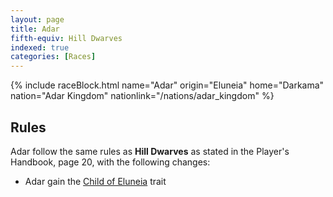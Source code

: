 ```yaml
---
layout: page
title: Adar
fifth-equiv: Hill Dwarves
indexed: true
categories: [Races]
---
```


{% include raceBlock.html name="Adar" origin="Eluneia" home="Darkama" nation="Adar Kingdom" nationlink="/nations/adar_kingdom" %}

## Rules

Adar follow the same rules as **Hill Dwarves** as stated in the Player's Handbook, page 20, with the following changes:

- Adar gain the [Child of Eluneia](/rules/child_of_eluneia) trait
